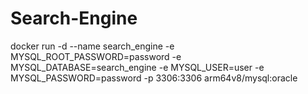 # Search-Engine

docker run -d --name search_engine -e MYSQL_ROOT_PASSWORD=password -e MYSQL_DATABASE=search_engine -e MYSQL_USER=user -e MYSQL_PASSWORD=password -p 3306:3306 arm64v8/mysql:oracle

